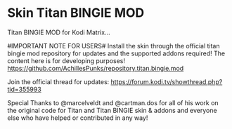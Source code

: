 # Skin Titan BINGIE MOD

Titan BINGIE MOD for Kodi Matrix...

#IMPORTANT NOTE FOR USERS# 
Install the skin through the official titan bingie mod repository for updates and the supported addons required!
The content here is for developing purposes!
https://github.com/AchillesPunks/repository.titan.bingie.mod

Join the official thread for updates: https://forum.kodi.tv/showthread.php?tid=355993

Special Thanks to @marcelveldt and @cartman.dos for all of his work on the original code for Titan and Titan BINGIE skin & addons 
and everyone else who have helped or contributed in any way!
